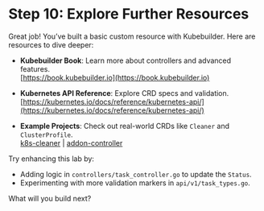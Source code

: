 # Step 10: Explore Further Resources

Great job! You’ve built a basic custom resource with Kubebuilder. Here are resources to dive deeper:

- **Kubebuilder Book**: Learn more about controllers and advanced features.  
  [https://book.kubebuilder.io](https://book.kubebuilder.io)

- **Kubernetes API Reference**: Explore CRD specs and validation.  
  [https://kubernetes.io/docs/reference/kubernetes-api/](https://kubernetes.io/docs/reference/kubernetes-api/)

- **Example Projects**: Check out real-world CRDs like `Cleaner` and `ClusterProfile`.  
  [k8s-cleaner](https://github.com/gianlucam76/k8s-cleaner) | [addon-controller](https://github.com/projectsveltos/addon-controller)

Try enhancing this lab by:
- Adding logic in `controllers/task_controller.go` to update the `Status`.
- Experimenting with more validation markers in `api/v1/task_types.go`.

What will you build next?
